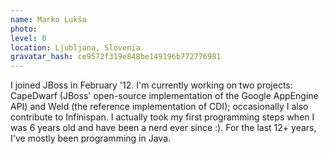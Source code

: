 ```yaml
---
name: Marko Lukša
photo:
level: 0
location: Ljubljana, Slovenia
gravatar_hash: ce9572f319e848be149196b772776981
---
```

I joined JBoss in February '12. I'm currently working on two projects: CapeDwarf
(JBoss' open-source implementation of the Google AppEngine API) and Weld (the
reference implementation of CDI); occasionally I also contribute to Infinispan.
I actually took my first programming steps when I was 6 years old and have been
a nerd ever since :). For the last 12+ years, I've mostly been programming in
Java.
